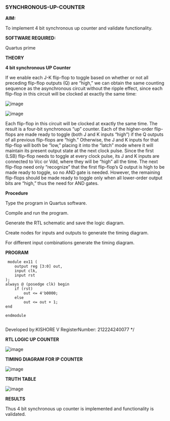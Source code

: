 ### SYNCHRONOUS-UP-COUNTER

**AIM:**

To implement 4 bit synchronous up counter and validate functionality.

**SOFTWARE REQUIRED:**

Quartus prime

**THEORY**

**4 bit synchronous UP Counter**

If we enable each J-K flip-flop to toggle based on whether or not all preceding flip-flop outputs (Q) are “high,” we can obtain the same counting sequence as the asynchronous circuit without the ripple effect, since each flip-flop in this circuit will be clocked at exactly the same time:

![image](https://github.com/naavaneetha/SYNCHRONOUS-UP-COUNTER/assets/154305477/d5db3fa0-e413-404c-b80e-b2f39d82e7e8)


![image](https://github.com/naavaneetha/SYNCHRONOUS-UP-COUNTER/assets/154305477/52cb61eb-d04b-442d-810c-31185a68410b)

Each flip-flop in this circuit will be clocked at exactly the same time.
The result is a four-bit synchronous “up” counter. Each of the higher-order flip-flops are made ready to toggle (both J and K inputs “high”) if the Q outputs of all previous flip-flops are “high.”
Otherwise, the J and K inputs for that flip-flop will both be “low,” placing it into the “latch” mode where it will maintain its present output state at the next clock pulse.
Since the first (LSB) flip-flop needs to toggle at every clock pulse, its J and K inputs are connected to Vcc or Vdd, where they will be “high” all the time.
The next flip-flop need only “recognize” that the first flip-flop’s Q output is high to be made ready to toggle, so no AND gate is needed.
However, the remaining flip-flops should be made ready to toggle only when all lower-order output bits are “high,” thus the need for AND gates.

**Procedure**

Type the program in Quartus software.

Compile and run the program.

Generate the RTL schematic and save the logic diagram.

Create nodes for inputs and outputs to generate the timing diagram.

For different input combinations generate the timing diagram.

**PROGRAM**
```
 module ex11 (
    output reg [3:0] out,
    input clk,
    input rst
);
always @ (posedge clk) begin
    if (rst)
        out <= 4'b0000;
    else
        out <= out + 1;
end

endmodule
 
```
Developed by:KISHORE V RegisterNumber: 212224240077
*/

**RTL LOGIC UP COUNTER**

![image](https://github.com/user-attachments/assets/f14ff423-9d94-4a95-9f7f-f2d3c6432f9f)


**TIMING DIAGRAM FOR IP COUNTER**

![image](https://github.com/user-attachments/assets/55c30ffa-f012-4fab-92ab-6661bd7beadf)


**TRUTH TABLE**

![image](https://github.com/user-attachments/assets/77d17e2e-b734-4a93-87a7-27decfa153b7)


**RESULTS**

Thus 4 bit synchronous up counter is implemented and functionality is validated.
